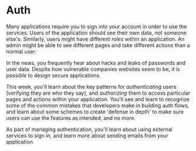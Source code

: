 # Auth

Many applications require you to sign into your account in order to use the
services. Users of the application should see their own data, not someone
else's. Similarly, users might have different _roles_ within an application. An
admin might be able to see different pages and take different actions than a
normal user.

In the news, you frequently hear about hacks and leaks of passwords and user
data. Despite how vulnerable companies websites seem to be, it is _possible_ to
design secure applications.

This week, you'll learn about the key patterns for _authenticating_ users
(verifying they are who they say), and _authorizing_ them to access particular
pages and actions within your application. You'll see and learn to recognize 
some of the common mistakes that developers make in building auth flows, and
learn about some schemes to create 'defense in depth' to make sure users can use 
the features as intended, and no more.

As part of managing authentication, you'll learn about using external services
to sign in, and learn more about sending emails from your application.
